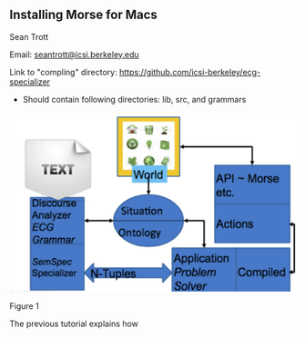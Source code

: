 ## **Installing Morse for Macs**

Sean Trott 

Email: <seantrott@icsi.berkeley.edu>

Link to "compling" directory: <https://github.com/icsi-berkeley/ecg-specializer>

* Should contain following directories: lib, src, and grammars

![Robot Simulation](RobotSim.jpg)

Figure 1

The previous tutorial explains how 
